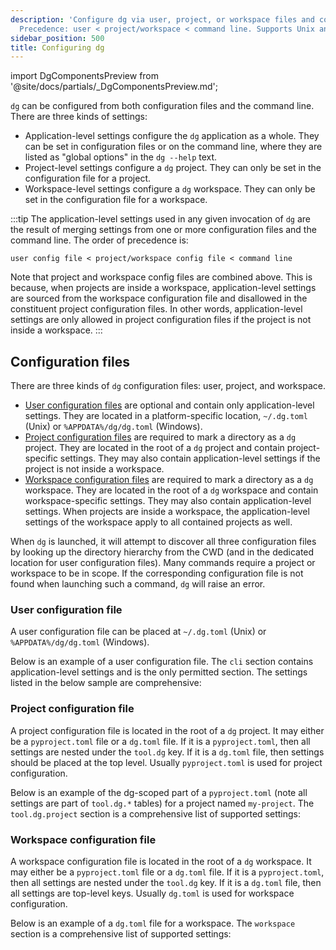 ```yaml
---
description: 'Configure dg via user, project, or workspace files and command line.
  Precedence: user < project/workspace < command line. Supports Unix and Windows paths.'
sidebar_position: 500
title: Configuring dg
---
```


import DgComponentsPreview from '@site/docs/partials/\_DgComponentsPreview.md';

<DgComponentsPreview />

`dg` can be configured from both configuration files and the command line.
There are three kinds of settings:

- Application-level settings configure the `dg` application as a whole. They can be set
  in configuration files or on the command line, where they are listed as
  "global options" in the `dg --help` text.
- Project-level settings configure a `dg` project. They can only be
  set in the configuration file for a project.
- Workspace-level settings configure a `dg` workspace. They can only
  be set in the configuration file for a workspace.

:::tip
The application-level settings used in any given invocation of `dg` are the
result of merging settings from one or more configuration files and the command
line. The order of precedence is:

```
user config file < project/workspace config file < command line
```

Note that project and workspace config files are combined above. This is
because, when projects are inside a workspace, application-level settings are
sourced from the workspace configuration file and disallowed in the constituent
project configuration files. In other words, application-level settings are
only allowed in project configuration files if the project is not inside a
workspace.
:::

## Configuration files

There are three kinds of `dg` configuration files: user, project, and workspace.

- [User configuration files](#user-configuration-file) are optional and contain only application-level settings. They are located in a platform-specific location, `~/.dg.toml` (Unix) or `%APPDATA%/dg/dg.toml` (Windows).
- [Project configuration files](#project-configuration-file) are required to mark a directory as a `dg` project. They are located in the root of a `dg` project and contain project-specific settings. They may also contain application-level settings if the project is not inside a workspace.
- [Workspace configuration files](#workspace-configuration-file) are required to mark a directory as a `dg` workspace. They are located in the root of a `dg` workspace and contain workspace-specific settings. They may also contain application-level settings. When projects are inside a workspace, the application-level settings of the workspace apply to all contained projects as well.

When `dg` is launched, it will attempt to discover all three configuration files by looking up the directory hierarchy from the CWD (and in the dedicated location for user configuration files). Many commands require a project or workspace to be in scope. If the corresponding configuration file is not found when launching such a command, `dg` will raise an error.

### User configuration file

A user configuration file can be placed at `~/.dg.toml` (Unix) or
`%APPDATA%/dg/dg.toml` (Windows).

Below is an example of a user configuration file. The `cli` section contains
application-level settings and is the only permitted section. The settings
listed in the below sample are comprehensive:

<CodeExample
  path="docs_snippets/docs_snippets/guides/dg/configuring-dg/user-config.toml"
  title=".dg.toml"
  language="toml"
/>

### Project configuration file

A project configuration file is located in the root of a `dg` project. It may
either be a `pyproject.toml` file or a `dg.toml` file. If it is a
`pyproject.toml`, then all settings are nested under the `tool.dg` key. If it
is a `dg.toml` file, then settings should be placed at the top level. Usually
`pyproject.toml` is used for project configuration.

Below is an example of the dg-scoped part of a `pyproject.toml` (note all settings are part of `tool.dg.*` tables) for a project named `my-project`. The `tool.dg.project` section is a comprehensive list of supported settings:

<CodeExample
  path="docs_snippets/docs_snippets/guides/dg/configuring-dg/project-config.toml"
  title="pyproject.toml"
  language="toml"
/>

### Workspace configuration file

A workspace configuration file is located in the root of a `dg` workspace. It
may either be a `pyproject.toml` file or a `dg.toml` file. If it is a `pyproject.toml`,
then all settings are nested under the `tool.dg` key. If it is a `dg.toml` file,
then all settings are top-level keys. Usually `dg.toml` is used for workspace
configuration.

Below is an example of a `dg.toml` file for a workspace. The
`workspace` section is a comprehensive list of supported settings:

<CodeExample
  path="docs_snippets/docs_snippets/guides/dg/configuring-dg/workspace-config.toml"
  title="dg.toml"
  language="toml"
/>